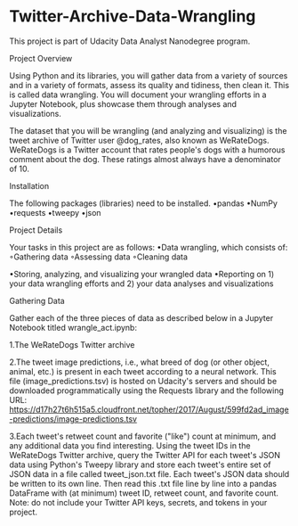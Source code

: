 # Twitter-Archive-Data-Wrangling

This project is part of Udacity Data Analyst Nanodegree program.

Project Overview

Using Python and its libraries, you will gather data from a variety of sources and in a variety of formats, assess its quality and tidiness, then clean it. This is called data wrangling. You will document your wrangling efforts in a Jupyter Notebook, plus showcase them through analyses and visualizations.

The dataset that you will be wrangling (and analyzing and visualizing) is the tweet archive of Twitter user @dog_rates, also known as WeRateDogs. WeRateDogs is a Twitter account that rates people's dogs with a humorous comment about the dog. These ratings almost always have a denominator of 10.

Installation

The following packages (libraries) need to be installed.
•pandas
•NumPy
•requests
•tweepy
•json

Project Details

Your tasks in this project are as follows:
•Data wrangling, which consists of: ◦Gathering data
◦Assessing data
◦Cleaning data

•Storing, analyzing, and visualizing your wrangled data
•Reporting on 1) your data wrangling efforts and 2) your data analyses and visualizations

Gathering Data

Gather each of the three pieces of data as described below in a Jupyter Notebook titled wrangle_act.ipynb:

1.The WeRateDogs Twitter archive


2.The tweet image predictions, i.e., what breed of dog (or other object, animal, etc.) is present in each tweet according to a neural network. This file (image_predictions.tsv) is hosted on Udacity's servers and should be downloaded programmatically using the Requests library and the following URL: https://d17h27t6h515a5.cloudfront.net/topher/2017/August/599fd2ad_image-predictions/image-predictions.tsv


3.Each tweet's retweet count and favorite ("like") count at minimum, and any additional data you find interesting. Using the tweet IDs in the WeRateDogs Twitter archive, query the Twitter API for each tweet's JSON data using Python's Tweepy library and store each tweet's entire set of JSON data in a file called tweet_json.txt file. Each tweet's JSON data should be written to its own line. Then read this .txt file line by line into a pandas DataFrame with (at minimum) tweet ID, retweet count, and favorite count. Note: do not include your Twitter API keys, secrets, and tokens in your project. 


